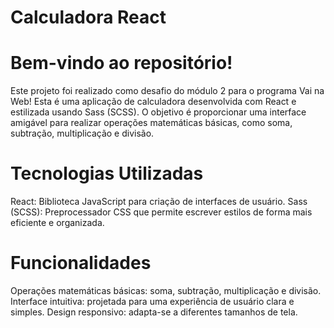 # Calculadora React

# Bem-vindo ao repositório!
Este projeto foi realizado como desafio do módulo 2 para o programa Vai na Web!
Esta é uma aplicação de calculadora desenvolvida com React e estilizada usando Sass (SCSS). 
O objetivo é proporcionar uma interface amigável para realizar operações matemáticas básicas, como soma, subtração, multiplicação e divisão.

# Tecnologias Utilizadas
React: Biblioteca JavaScript para criação de interfaces de usuário.
Sass (SCSS): Preprocessador CSS que permite escrever estilos de forma mais eficiente e organizada.

# Funcionalidades
Operações matemáticas básicas: soma, subtração, multiplicação e divisão.
Interface intuitiva: projetada para uma experiência de usuário clara e simples.
Design responsivo: adapta-se a diferentes tamanhos de tela.

